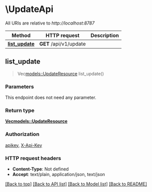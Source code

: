 # \UpdateApi

All URIs are relative to *http://localhost:8787*

Method | HTTP request | Description
------------- | ------------- | -------------
[**list_update**](UpdateApi.md#list_update) | **GET** /api/v1/update | 



## list_update

> Vec<models::UpdateResource> list_update()


### Parameters

This endpoint does not need any parameter.

### Return type

[**Vec<models::UpdateResource>**](UpdateResource.md)

### Authorization

[apikey](../README.md#apikey), [X-Api-Key](../README.md#X-Api-Key)

### HTTP request headers

- **Content-Type**: Not defined
- **Accept**: text/plain, application/json, text/json

[[Back to top]](#) [[Back to API list]](../README.md#documentation-for-api-endpoints) [[Back to Model list]](../README.md#documentation-for-models) [[Back to README]](../README.md)

